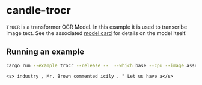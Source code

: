 # candle-trocr

`TrOCR` is a transformer OCR Model. In this example it is used to
transcribe image text. See the associated [model
card](https://huggingface.co/microsoft/trocr-base-printed) for details on
the model itself.

## Running an example

```bash
cargo run --example trocr --release --  --which base --cpu --image assets/trocr.png
```

```
<s> industry , Mr. Brown commented icily . " Let us have a</s>
```

